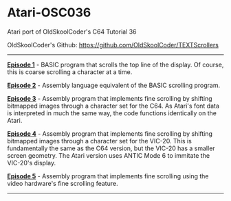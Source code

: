 # Atari-OSC036
Atari port of OldSkoolCoder's C64 Tutorial 36

OldSkoolCoder's Github:  https://github.com/OldSkoolCoder/TEXTScrollers

---

[**Episode 1**](https://github.com/kenjennings/Atari-OSC036/tree/master/Episode1 "**Episode 1**") - BASIC program that scrolls the top line of the display.  Of course, this is coarse scrolling a character at a time.

[**Episode 2**](https://github.com/kenjennings/Atari-OSC036/tree/master/Episode2 "**Episode 2**") - Assembly language equivalent of the BASIC scrolling program.

[**Episode 3**](https://github.com/kenjennings/Atari-OSC036/tree/master/Episode3 "**Episode 3**") - Assembly program that implements fine scrolling by shifting bitmapped images through a character set for the C64.  As Atari's font data is interpreted in much the same way, the code functions identically on the Atari.

[**Episode 4**](https://github.com/kenjennings/Atari-OSC036/tree/master/Episode4 "**Episode 4**") - Assembly program that implements fine scrolling by shifting bitmapped images through a character set for the VIC-20.  This is fundamentally the same as the C64 version, but the VIC-20 has a smaller screen geometry.  The Atari version uses ANTIC Mode 6 to immitate the VIC-20's display.

[**Episode 5**](https://github.com/kenjennings/Atari-OSC036/tree/master/Episode5 "**Episode 5**") - Assembly program that implements fine scrolling using the video hardware's fine scrolling feature.

---

